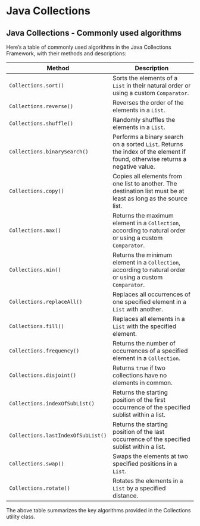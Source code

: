 
# Java Collections

## Java Collections - Commonly used algorithms

Here’s a table of commonly used algorithms in the Java Collections Framework, with their methods and descriptions:

| **Method**                         | **Description**                                                                                                             |
| ---------------------------------- | --------------------------------------------------------------------------------------------------------------------------- |
| `Collections.sort()`               | Sorts the elements of a `List` in their natural order or using a custom `Comparator`.                                       |
| `Collections.reverse()`            | Reverses the order of the elements in a `List`.                                                                             |
| `Collections.shuffle()`            | Randomly shuffles the elements in a `List`.                                                                                 |
| `Collections.binarySearch()`       | Performs a binary search on a sorted `List`. Returns the index of the element if found, otherwise returns a negative value. |
| `Collections.copy()`               | Copies all elements from one list to another. The destination list must be at least as long as the source list.             |
| `Collections.max()`                | Returns the maximum element in a `Collection`, according to natural order or using a custom `Comparator`.                   |
| `Collections.min()`                | Returns the minimum element in a `Collection`, according to natural order or using a custom `Comparator`.                   |
| `Collections.replaceAll()`         | Replaces all occurrences of one specified element in a `List` with another.                                                 |
| `Collections.fill()`               | Replaces all elements in a `List` with the specified element.                                                               |
| `Collections.frequency()`          | Returns the number of occurrences of a specified element in a `Collection`.                                                 |
| `Collections.disjoint()`           | Returns `true` if two collections have no elements in common.                                                               |
| `Collections.indexOfSubList()`     | Returns the starting position of the first occurrence of the specified sublist within a list.                               |
| `Collections.lastIndexOfSubList()` | Returns the starting position of the last occurrence of the specified sublist within a list.                                |
| `Collections.swap()`               | Swaps the elements at two specified positions in a `List`.                                                                  |
| `Collections.rotate()`             | Rotates the elements in a `List` by a specified distance.                                                                   |

The above table summarizes the key algorithms provided in the Collections utility class.
